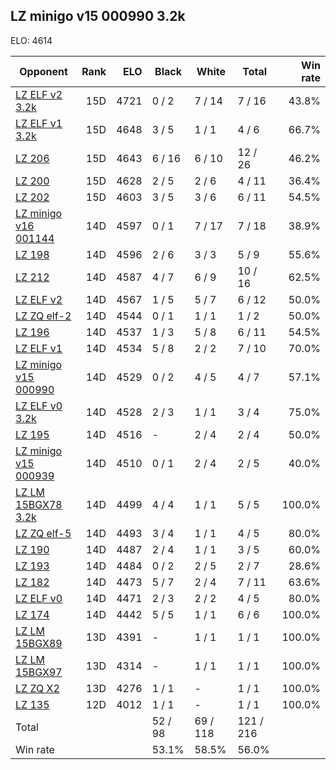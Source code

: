 ## LZ minigo v15 000990 3.2k ##

ELO: 4614

Opponent | Rank | ELO | Black | White | Total | Win rate
---------|-----:|----:|-------|-------|-------|-------:
[LZ ELF v2 3.2k](LZ%20ELF%20v2%203.2k.md) | 15D | 4721 | 0 / 2 | 7 / 14 | 7 / 16 | 43.8%
[LZ ELF v1 3.2k](LZ%20ELF%20v1%203.2k.md) | 15D | 4648 | 3 / 5 | 1 / 1 | 4 / 6 | 66.7%
[LZ 206](LZ%20206.md) | 15D | 4643 | 6 / 16 | 6 / 10 | 12 / 26 | 46.2%
[LZ 200](LZ%20200.md) | 15D | 4628 | 2 / 5 | 2 / 6 | 4 / 11 | 36.4%
[LZ 202](LZ%20202.md) | 15D | 4603 | 3 / 5 | 3 / 6 | 6 / 11 | 54.5%
[LZ minigo v16 001144](LZ%20minigo%20v16%20001144.md) | 14D | 4597 | 0 / 1 | 7 / 17 | 7 / 18 | 38.9%
[LZ 198](LZ%20198.md) | 14D | 4596 | 2 / 6 | 3 / 3 | 5 / 9 | 55.6%
[LZ 212](LZ%20212.md) | 14D | 4587 | 4 / 7 | 6 / 9 | 10 / 16 | 62.5%
[LZ ELF v2](LZ%20ELF%20v2.md) | 14D | 4567 | 1 / 5 | 5 / 7 | 6 / 12 | 50.0%
[LZ ZQ elf-2](LZ%20ZQ%20elf-2.md) | 14D | 4544 | 0 / 1 | 1 / 1 | 1 / 2 | 50.0%
[LZ 196](LZ%20196.md) | 14D | 4537 | 1 / 3 | 5 / 8 | 6 / 11 | 54.5%
[LZ ELF v1](LZ%20ELF%20v1.md) | 14D | 4534 | 5 / 8 | 2 / 2 | 7 / 10 | 70.0%
[LZ minigo v15 000990](LZ%20minigo%20v15%20000990.md) | 14D | 4529 | 0 / 2 | 4 / 5 | 4 / 7 | 57.1%
[LZ ELF v0 3.2k](LZ%20ELF%20v0%203.2k.md) | 14D | 4528 | 2 / 3 | 1 / 1 | 3 / 4 | 75.0%
[LZ 195](LZ%20195.md) | 14D | 4516 | - | 2 / 4 | 2 / 4 | 50.0%
[LZ minigo v15 000939](LZ%20minigo%20v15%20000939.md) | 14D | 4510 | 0 / 1 | 2 / 4 | 2 / 5 | 40.0%
[LZ LM 15BGX78 3.2k](LZ%20LM%2015BGX78%203.2k.md) | 14D | 4499 | 4 / 4 | 1 / 1 | 5 / 5 | 100.0%
[LZ ZQ elf-5](LZ%20ZQ%20elf-5.md) | 14D | 4493 | 3 / 4 | 1 / 1 | 4 / 5 | 80.0%
[LZ 190](LZ%20190.md) | 14D | 4487 | 2 / 4 | 1 / 1 | 3 / 5 | 60.0%
[LZ 193](LZ%20193.md) | 14D | 4484 | 0 / 2 | 2 / 5 | 2 / 7 | 28.6%
[LZ 182](LZ%20182.md) | 14D | 4473 | 5 / 7 | 2 / 4 | 7 / 11 | 63.6%
[LZ ELF v0](LZ%20ELF%20v0.md) | 14D | 4471 | 2 / 3 | 2 / 2 | 4 / 5 | 80.0%
[LZ 174](LZ%20174.md) | 14D | 4442 | 5 / 5 | 1 / 1 | 6 / 6 | 100.0%
[LZ LM 15BGX89](LZ%20LM%2015BGX89.md) | 13D | 4391 | - | 1 / 1 | 1 / 1 | 100.0%
[LZ LM 15BGX97](LZ%20LM%2015BGX97.md) | 13D | 4314 | - | 1 / 1 | 1 / 1 | 100.0%
[LZ ZQ X2](LZ%20ZQ%20X2.md) | 13D | 4276 | 1 / 1 | - | 1 / 1 | 100.0%
[LZ 135](LZ%20135.md) | 12D | 4012 | 1 / 1 | - | 1 / 1 | 100.0%
Total | | | 52 / 98 | 69 / 118 | 121 / 216 | 
Win rate| | | 53.1% | 58.5% | 56.0% | 
